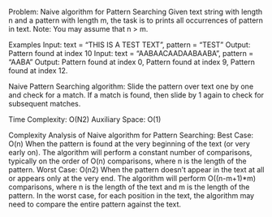 Problem: Naive algorithm for Pattern Searching
Given text string with length n and a pattern with length m, the task is to prints all occurrences of pattern in text.
Note: You may assume that n > m.

Examples
Input:  text = “THIS IS A TEST TEXT”, pattern = “TEST”
Output: Pattern found at index 10
Input:  text =  “AABAACAADAABAABA”, pattern = “AABA”
Output: Pattern found at index 0, Pattern found at index 9, Pattern found at index 12.

Naive Pattern Searching algorithm: 
Slide the pattern over text one by one and check for a match. If a match is found, then slide by 1 again to check for subsequent matches. 

Time Complexity: O(N2)
Auxiliary Space: O(1)

Complexity Analysis of Naive algorithm for Pattern Searching:
Best Case: O(n)
When the pattern is found at the very beginning of the text (or very early on).
The algorithm will perform a constant number of comparisons, typically on the order of O(n) comparisons, where n is the length of the pattern.
Worst Case: O(n2)
When the pattern doesn’t appear in the text at all or appears only at the very end.
The algorithm will perform O((n-m+1)*m) comparisons, where n is the length of the text and m is the length of the pattern.
In the worst case, for each position in the text, the algorithm may need to compare the entire pattern against the text.